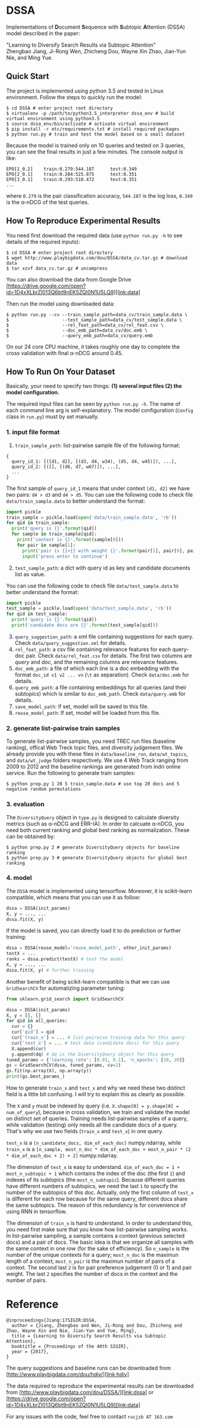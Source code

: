 # DSSA
Implementations of **D**ocument **S**equence with **S**ubtopic **A**ttention (DSSA) model described in the paper:

"Learning to Diversify Search Results via Subtopic Attention" <br/>
Zhengbao Jiang, Ji-Rong Wen, Zhicheng Dou, Wayne Xin Zhao, Jian-Yun Nie, and Ming Yue.

## Quick Start

The project is implemented using python 3.5 and tested in Linux environment.
Follow the steps to quickly run the model:

```shell
$ cd DSSA # enter project root directory
$ virtualenv -p /path/to/python3.5_interpreter dssa_env # build virtual environment using python3.5
$ source dssa_env/bin/activate # activate virtual environment
$ pip install -r etc/requirements.txt # install required packages
$ python run.py # train and test the model based on a small dataset
```

Because the model is trained only on 10 queries and tested on 3 queries,
you can see the final results in just a few minutes.
The console output is like:

```
EPO[1_0.2]	  train:0.279:544.187	   test:0.349
EPO[2_0.1]	  train:0.284:525.875	   test:0.351
EPO[3_0.1]	  train:0.293:510.472	   test:0.351
...
```

where `0.279` is the pair classification accuracy, `544.187` is the log loss,
`0.349` is the &#945;-nDCG of the test queries.

## How To Reproduce Experimental Results

You need first download the required data (use `python run.py -h` to see details of the required inputs):

```shell
$ cd DSSA # enter project root directory
$ wget http://www.playbigdata.com/dou/DSSA/data_cv.tar.gz # download data
$ tar xzvf data_cv.tar.gz # uncompress
```

You can also download the data from Google Drive [https://drive.google.com/open?id=1D4xXLbrZl013Q6bt9nEK5ZQI0N1U5LQ9][link:data]

Then run the model using downloaded data:

```shell
$ python run.py --cv --train_sample_path=data_cv/train_sample.data \
$                    --test_sample_path=data_cv/test_sample.data \
$                    --rel_feat_path=data_cv/rel_feat.csv \
$                    --doc_emb_path=data_cv/doc.emb \
$                    --query_emb_path=data_cv/query.emb
```

On our 24 core CPU machine, it takes roughly one day to complete the cross validation with final &#945;-nDCG around 0.45.

## How To Run On Your Dataset

Basically, your need to specify two things: **(1) several input files (2) the model configuration.**

The required input files can be seen by `python run.py -h`. The name of each command line arg is self-explanatory.
The model configuration (`Config` class in `run.py`) must by set manually.

### 1. input file format

1. `train_sample_path`: list-pairwise sample file of the following format:
```
{
  query_id_1: [([d1, d2], [(d3, d4, w34), (d5, d4, w45)]), ...],
  query_id_2: [([], [(d6, d7, w67)]), ...],
  ...
}
```
The first sample of `query_id_1` means that under context `[d1, d2]` we have two pairs: `d4 > d3` and `d4 > d5`.
You can use the following code to check file `data/train_sample.data` to better understand the format:
```python
import pickle
train_sample = pickle.load(open('data/train_sample.data', 'rb'))
for qid in train_sample:
  print('query is {}'.format(qid))
  for sample in train_sample[qid]:
    print('context is {}'.format(sample[0]))
    for pair in sample[1]:
      print('pair is {}>{} with weight {}'.format(pair[1], pair[0], pair[2]))
      input('press enter to continue')
```
2. `test_sample_path`: a dict with query id as key and candidate documents list as value.

You can use the following code to check file `data/test_sample.data` to better understand the format:
```python
import pickle
test_sample = pickle.load(open('data/test_sample.data', 'rb'))
for qid in test_sample:
  print('query is {}'.format(qid))
  print('candidate docs are {}'.format(test_sample[qid]))
```
3. `query_suggestion_path`: a xml file containing suggestions for each query.
  Check `data/query_suggestion.xml` for details.
4. `rel_feat_path`: a csv file containing relevance features for each query-doc pair.
  Check `data/rel_feat.csv` for details.
  The first two columns are *query* and *doc*, and the remaining columns are relevance features.
5. `doc_emb_path`: a file of which each line is a doc embedding with the format `doc_id v1 v2 ... vn`
  (`\t` as separation). Check `data/doc.emb` for details.
6. `query_emb_path`: a file containing embeddings for all queries (and their subtopics) which is similar to `doc_emb_path`.
  Check `data/query.emb` for details.
7. `save_model_path`: If set, model will be saved to this file.
8. `reuse_model_path`: If set, model will be loaded from this file.

### 2. generate list-pairwise train samples

To generate list-pairwise samples, you need TREC run files (baseline ranking),
offical Web Treck topic files, and diversity judgement files. We already provide you with these files in
`data/baseline_run`, `data/wt_topics`, and `data/wt_judge` folders respectively.
We use 4 Web Track ranging from 2009 to 2012 and the baseline rankings are generated from indri online service.
Run the following to generate train samples:
```shell
$ python prep.py 1 20 5 train_sample.data # use top 20 docs and 5 negative random permutations
```

### 3. evaluation

The `DiversityQuery` object in `type.py` is designed to calculate
diversity metrics (such as &#945;-nDCG and ERR-IA). In order to calcuate &#945;-nDCG,
you need both current ranking and global best ranking as normalization. These can be obtained by:
```shell
$ python prep.py 2 # generate DiversityQuery objects for baseline ranking
$ python prep.py 3 # generate DiversityQuery objects for global best ranking
```

### 4. model

The `DSSA` model is implemented using tensorflow. Moreover, it is scikit-learn compatible,
which means that you can use it as follow:
```python
dssa = DSSA(init_params)
X, y = ..., ...
dssa.fit(X, y)
```
If the model is saved, you can directly load it to do prediction or further training:
```python
dssa = DSSA(reuse_model='reuse_model_path', other_init_params)
testX = ...
ranks = dssa.predict(testX) # test the model
X, y = ..., ...
dssa.fit(X, y) # further training
```
Another benefit of being scikit-learn compatible is that
we can use `GridSearchCV` for automatizing parameter tuning:
```python
from sklearn.grid_search import GridSearchCV

dssa = DSSA(init_params)
X, y = [], []
for qid in all_queries:
  cur = {}
  cur['qid'] = qid
  cur['train_x'] = ... # list-pairwise training data for this query
  cur['test_x'] = ... # test data (candidate docs) for this query
  X.append(cur)
  y.append(dq) # dq is the DiversityQuery object for this query
tuned_params = {'learning_rate': [0.01, 0.1], 'n_epochs': [10, 20]}
gs = GridSearchCV(dssa, tuned_params, cv=2)
gs.fit(np.array(X), np.array(y))
print(gs.best_params_)
```
How to generate `train_x` and `test_x` and why we need these two distinct field is a little bit confusing.
I will try to explain this as clearly as possible.

The `X` and `y` must be indexed by query (i.e. `X.shape[0] = y.shape[0] = num_of_query`),
because in cross validation, we train and validate the model on distinct set of queries.
Training needs list-pairwise samples of a query, while validation (testing) only needs all the candidate docs of a query.
That's why we use two fields (`train_x` and `test_x`) in one query.

`test_x` is a `[n_candidate_docs, dim_of_each_doc]` numpy.ndarray, while
`train_x` is a `[n_sample, most_n_doc * dim_of_each_doc + most_n_pair * (2 * dim_of_each_doc + 2) + 2]` numpy.ndarray.

The dimension of `test_x` is easy to understand. `dim_of_each_doc = 1 + most_n_subtopic + 1`
which contains the index of the doc (the first `1`) and indexes of its subtopics (the `most_n_subtopic`).
Because different queries have different numbers of subtopics,
we need the last `1` to specify the number of the subtopics of this doc.
Actually, only the first column of `test_x` is different for each row because for the same query,
different docs share the same subtopics. The reason of this redundancy is for convenience of using RNN in tensorflow.

The dimension of `train_x` is hard to understand. In order to understand this, you need first make sure that
you know how list-pairwise sampling works. In list-pairwise sampling, 
a sample contains a context (previous selected docs) and a pair of docs.
The basic idea is that we organize all samples with the same context in one row (for the sake of efficiency).
So `n_sample` is the number of the unique contexts for a query;
`most_n_doc` is the maximun length of a context;
`most_n_pair` is the maximun number of pairs of a context.
The second last `2` is for pair preference judgement (0 or 1) and pair weight.
The last `2` specifies the number of docs in the context and the number of pairs.

# Reference

```
@inproceedings{Jiang:17SIGIR:DSSA,
  author = {Jiang, Zhengbao and Wen, Ji-Rong and Dou, Zhicheng and Zhao, Wayne Xin and Nie, Jian-Yun and Yue, Ming},
  title = {Learning to Diversify Search Results via Subtopic Attention},
  booktitle = {Proceedings of the 40th SIGIR},
  year = {2017},
}
```
The query suggestions and baseline runs can be downloaded from
[http://www.playbigdata.com/dou/hdiv/][link:hdiv]

The data required to reproduce the experimental results can be downloaded from
[http://www.playbigdata.com/dou/DSSA/][link:dssa] or 
[https://drive.google.com/open?id=1D4xXLbrZl013Q6bt9nEK5ZQI0N1U5LQ9][link:data]

For any issues with the code, feel free to contact `rucjzb AT 163.com`


[link:hdiv]: http://www.playbigdata.com/dou/hdiv/
[link:dssa]: http://www.playbigdata.com/dou/DSSA/
[link:data]: https://drive.google.com/open?id=1D4xXLbrZl013Q6bt9nEK5ZQI0N1U5LQ9
